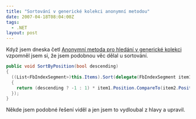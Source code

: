 ```yaml
---
title: "Sortování v generické kolekci anonymní metodou"
date: 2007-04-18T08:04:00Z
tags:
  - .NET
layout: post
---
```

Když jsem dneska četl [Anonymní metoda pro hledání v generické kolekci][1] vzpomněl jsem si, že jsem podobnou věc dělal u sortování.

```csharp
public void SortByPosition(bool descending)
{
  ((List<FbIndexSegment>)this.Items).Sort(delegate(FbIndexSegment item1, FbIndexSegment item2)
  {
    return (descending ? -1 : 1) * item1.Position.CompareTo(item2.Position);
  });
}
```

Někde jsem podobné řešení viděl a jen jsem to vydloubal z hlavy a upravil.

[1]: http://blog.vyvojar.cz/dotnet/archive/2007/04/18/224807.aspx